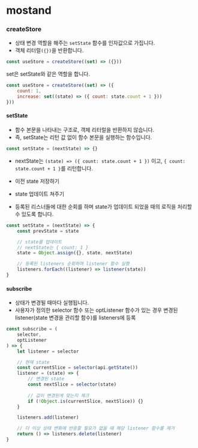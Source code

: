 # mostand

### createStore
- 상태 변경 역할을 해주는 `setState` 함수를 인자값으로 가집니다.
- 객체 리터럴`({})`을 반환합니다.

```jsx
const useStore = createStore((set) => ({}))
```

set은 setState와 같은 역할을 합니다.

```jsx
const useStore = createStore((set) => ({
	count: 1,
	increase: set((state) => ({ count: state.count + 1 }))
}))
```

#### setState 
- 함수 본문을 나타내는 구조로, 객체 리터럴을 반환하지 않습니다.
- 즉, setState는 리턴 값 없이 함수 본문을 실행하는 함수입니다.

```jsx
const setState = (nextState) => {}
```

- nextState는 `(state) => ({ count: state.count + 1 })` 이고, `{ count: state.count + 1 }`를 리턴합니다.
  
- 이전 state 저장하기
- state 업데이트 쳐주기
- 등록된 리스너들에 대한 순회를 하며 state가 업데이트 되었을 때의 로직을 처리할 수 있도록 합니다.

```jsx
const setState = (nextState) => {
	const prevState = state

	// state를 업데이트
	// nextState는 { count: 1 }
	state = Object.assign({}, state, nextState)

	// 등록된 listeners 순회하며 listener 함수 실행
	listeners.forEach((listener) => listener(state))
}
```

#### subscribe
- 상태가 변경될 때마다 실행됩니다.
- 사용자가 정의한 selector 함수 또는 optListener 함수가 있는 경우 변경된 listener(state 변경을 관리할 함수)를 listeners에 등록

```jsx
const subscribe = (
	selector,
	optListener
) => {
	let listener = selector

	// 현재 state
	const currentSlice = selector(api.getState())
	listener = (state) => {
		// 변경된 state
		const nextSlice = selector(state)
		
		// 값이 변경된게 맞는지 체크
		if (!Object.is(currentSlice, nextSlice)) {}
	}

	listeners.add(listener)

	// 더 이상 상태 변화에 반응할 필요가 없을 때 해당 listener 함수를 제거
	return () => listeners.delete(listener)
}
```
